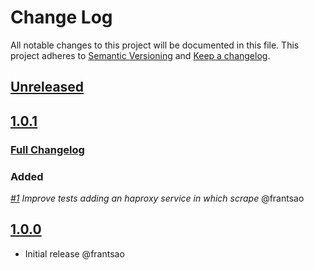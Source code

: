 # Change Log

All notable changes to this project will be documented in this file.
This project adheres to [Semantic Versioning](http://semver.org/) and [Keep a changelog](https://github.com/olivierlacan/keep-a-changelog).

## [Unreleased](https://github.com/idealista/prometheus_haproxy_exporter_role/tree/develop)

## [1.0.1](https://github.com/idealista/prometheus_haproxy_exporter_role/tree/1.0.1)
### [Full Changelog](https://github.com/idealista/prometheus_haproxy_exporter_role/compare/1.0.0...1.0.1)
### Added
 *[#1](https://github.com/idealista/prometheus_haproxy_exporter_role/issues/1) Improve tests adding an haproxy service in which scrape* @frantsao

## [1.0.0](https://github.com/idealista/prometheus_haproxy_exporter_role/tree/1.0.0)
- Initial release @frantsao
